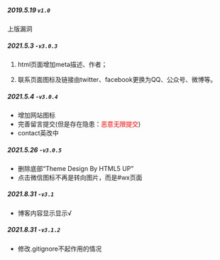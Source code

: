##### 2019.5.19 `v1.0`
上版漏洞

##### 2021.5.3  `-v3.0.3`

1. html页面增加meta描述、作者；

2. 联系页面图标及链接由twitter、facebook更换为QQ、公众号、微博等。

##### 2021.5.4 `-v3.0.4`
- 增加网站图标
- 完善留言提交(但是存在隐患：<font color="red">恶意无限提交</font>)
- contact英改中

##### 2021.5.26 `-v3.0.5`

- 删除底部“Theme Design By HTML5 UP”
- 点击微信图标不再是转向图片，而是#wx页面

##### 2021.8.31 `-v3.1`
- 博客内容显示显示√

##### 2021.8.31 `-v3.1.2`

- 修改.gitignore不起作用的情况